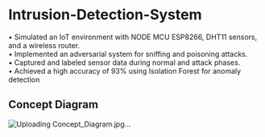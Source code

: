 # Intrusion-Detection-System
• Simulated an IoT environment with NODE MCU ESP8266, DHT11 sensors, and a wireless router.  
• Implemented an adversarial system for sniffing and poisoning attacks.  
• Captured and labeled sensor data during normal and attack phases.  
• Achieved a high accuracy of 93% using Isolation Forest for anomaly detection  

## Concept Diagram
![Uploading Concept_Diagram.jpg…]()
